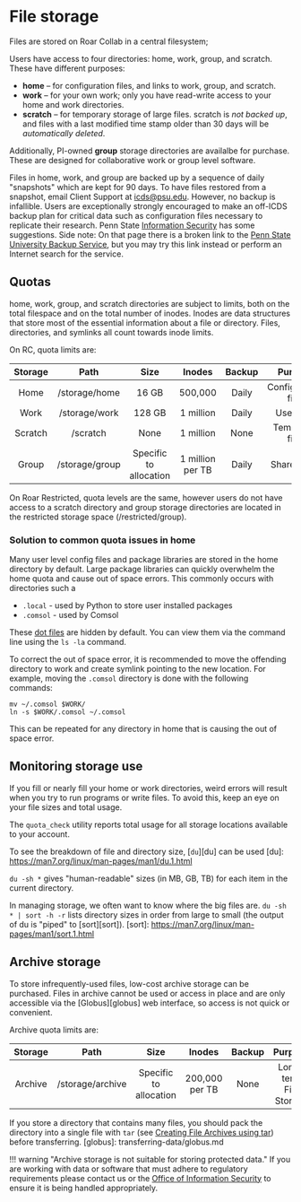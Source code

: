 # File storage

Files are stored on Roar Collab in a central filesystem;

Users have access to four directories:  home, work, group, and scratch.
These have different purposes:

- **home** – for configuration files, and links to work, group, and scratch.
- **work** – for your own work; 
only you have read-write access to your home and work directories.
- **scratch**  – for temporary storage of large files.  scratch is *not backed up*, 
and files with a last modified time stamp older than 30 days will be *automatically deleted*.

Additionally, PI-owned **group** storage directories are availalbe for purchase. These are designed for collaborative work or group level software.

Files in home, work, and group are backed up by a sequence of daily "snapshots" which are kept for 90 days. 
To have files restored from a snapshot, email Client Support at <icds@psu.edu>. However, no backup is infallible.
Users are exceptionally strongly encouraged to make an off-ICDS backup plan for critical data such as configuration files
necessary to replicate their research. Penn State [Information Security](https://security.psu.edu/education-training/data-backup/) 
has some suggestions. Side note: On that page there is a broken link to the 
[Penn State University Backup Service](https://pennstate.service-now.com/sp?id=it_service_offering_request_forms&offering_id=0d2d68fb37a75f406a0f94c543990eb8), 
but you may try this link instead or perform an Internet search for the service.

## Quotas

home, work, group, and scratch directories are subject to limits,
both on the total filespace and on the total number of inodes. Inodes are data structures that 
store most of the essential information about a file or directory. Files, directories, and 
symlinks all count towards inode limits.

On RC, quota limits are:

| Storage | Path | Size | Inodes | Backup | Purpose |
| :----: | :----: | :----: | :----: | :----: | :----: |
| Home | /storage/home | 16 GB | 500,000 | Daily  | Configuration files |
| Work | /storage/work | 128 GB | 1 million | Daily  | User data |
| Scratch | /scratch | None | 1 million | None | Temporary files |
| Group | /storage/group | Specific to<br>allocation | 1 million<br>per TB | Daily | Shared data |

On Roar Restricted, quota levels are the same, however users do not have access to a scratch 
directory and group storage directories are located in the restricted storage space (/restricted/group).


### Solution to common quota issues in home

Many user level config files and package libraries are stored in the home directory by default.
Large package libraries can quickly overwhelm the home quota and cause out of space errors. 
This commonly occurs with directories such a

 - `.local` - used by Python to store user installed packages
 - `.comsol` - used by Comsol

These [dot files](https://missing.csail.mit.edu/2019/dotfiles/) are hidden by default. You can view
them via the command line using the `ls -la` command.

To correct the out of space error, it is recommended to move the offending directory to work and create 
symlink pointing to the new location. For example, moving the `.comsol` directory is done with the following commands:

```
mv ~/.comsol $WORK/
ln -s $WORK/.comsol ~/.comsol
```

This can be repeated for any directory in home that is causing the out of space error.


## Monitoring storage use

If you fill or nearly fill your home or work directories,
weird errors will result when you try to run programs or write files.
To avoid this, keep an eye on your file sizes and total usage.

The `quota_check` utility reports total usage for all storage locations 
available to your account.

To see the breakdown of file and directory size, [`du`][du] can be used
[du]: https://man7.org/linux/man-pages/man1/du.1.html

`du -sh *` gives "human-readable" sizes (in MB, GB, TB) 
for each item in the current directory.

In managing storage, we often want to know where the big files are.
``
du -sh * | sort -h -r
``
lists directory sizes in order from large to small
(the output of du is "piped" to [sort][sort]).
[sort]: https://man7.org/linux/man-pages/man1/sort.1.html

## Archive storage

To store infrequently-used files, low-cost archive storage can be purchased. 
Files in archive cannot be used or access in place and are only accessible via the [Globus][globus] web interface,
so access is not quick or convenient.

Archive quota limits are:

| Storage | Path | Size | Inodes | Backup | Purpose |
| :----: | :----: | :----: | :----: | :----: | :----: |
| Archive | /storage/archive | Specific to<br>allocation | 200,000<br>per TB | None  | Long-term<br>File Storage |


If you store a directory that contains many files, 
you should pack the directory into a single file with `tar`
(see [Creating File Archives using tar](managing-files/archives.md))
before transferring.
[globus]: transferring-data/globus.md

!!! warning "Archive storage is not suitable for storing protected data."
     If you are working with data or software that must adhere to regulatory requirements
     please contact us or the [Office of Information Security](https://security.psu.edu) 
     to ensure it is being handled appropriately.

